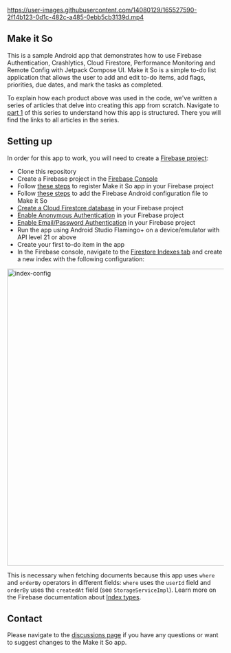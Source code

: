 

https://user-images.githubusercontent.com/14080129/165527590-2f14b123-0d1c-482c-a485-0ebb5cb3139d.mp4

## Make it So

This is a sample Android app that demonstrates how to use Firebase Authentication, Crashlytics, Cloud Firestore, Performance Monitoring and Remote Config with Jetpack Compose UI. Make it So is a simple to-do list application that allows the user to add and edit to-do items, add flags, priorities, due dates, and mark the tasks as completed.

To explain how each product above was used in the code, we've written a series of articles that delve into creating this app from scratch. Navigate to [part 1](https://firebase.blog/posts/2022/04/building-an-app-android-jetpack-compose-firebase) of this series to understand how this app is structured. There you will find the links to all articles in the series.

## Setting up

In order for this app to work, you will need to create a [Firebase project](https://firebase.google.com/):

* Clone this repository
* Create a Firebase project in the [Firebase Console](https://console.firebase.google.com/)
* Follow [these steps](https://firebase.google.com/docs/android/setup#register-app) to register Make it So app in your Firebase project
* Follow [these steps](https://firebase.google.com/docs/android/setup#add-config-file) to add the Firebase Android configuration file to Make it So
* [Create a Cloud Firestore database](https://firebase.google.com/docs/firestore/quickstart#create) in your Firebase project
* [Enable Anonymous Authentication](https://firebase.google.com/docs/auth/android/anonymous-auth#before-you-begin) in your Firebase project
* [Enable Email/Password Authentication](https://firebase.google.com/docs/auth/android/password-auth#before_you_begin) in your Firebase project
* Run the app using Android Studio Flamingo+ on a device/emulator with API level 21 or above
* Create your first to-do item in the app
* In the Firebase console, navigate to the [Firestore Indexes tab](https://console.firebase.google.com/project/_/firestore/indexes) and create a new index with the following configuration:
  
<img width="691" alt="index-config" src="https://github.com/FirebaseExtended/make-it-so-android/assets/14080129/256ff875-f0d8-41d5-b1ab-8fe2e2a18a4a">

This is necessary when fetching documents because this app uses `where` and `orderBy` operators in different fields: `where` uses the `userId` field and `orderBy` uses the `createdAt` field (see `StorageServiceImpl`). Learn more on the Firebase documentation about [Index types](https://firebase.google.com/docs/firestore/query-data/index-overview#composite_indexes).

## Contact

Please navigate to the [discussions page](https://github.com/FirebaseExtended/make-it-so-android/discussions/) if you have any questions or want to suggest changes to the Make it So app.
